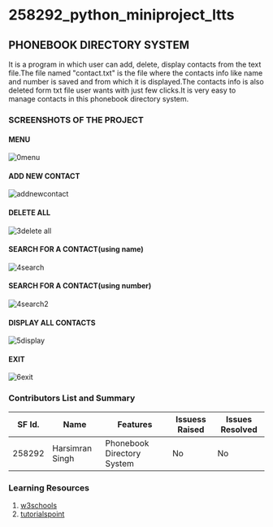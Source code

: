 
# 258292_python_miniproject_ltts

## PHONEBOOK DIRECTORY SYSTEM

It is a program in which user can add, delete, display contacts from the text file.The file named "contact.txt" is the file where the contacts info like name and number is saved and from which it is displayed.The contacts info is also deleted form txt file user wants with just few clicks.It is very easy to manage contacts in this phonebook directory system.

### SCREENSHOTS OF THE PROJECT
#### MENU
![0menu](https://user-images.githubusercontent.com/80378720/116445857-f6305480-a873-11eb-8068-65022025bf41.png)

#### ADD NEW CONTACT 
![addnewcontact](https://user-images.githubusercontent.com/80378720/116445932-0ba57e80-a874-11eb-8922-1f6d31477da3.png)

#### DELETE ALL 
![3delete all](https://user-images.githubusercontent.com/80378720/116598618-af5e5f80-a944-11eb-89b2-0a8974855e62.png)

#### SEARCH FOR A CONTACT(using name)
![4search](https://user-images.githubusercontent.com/80378720/116446124-44455800-a874-11eb-9573-07dd0d42571a.png)

#### SEARCH FOR A CONTACT(using number)
![4search2](https://user-images.githubusercontent.com/80378720/116446200-56bf9180-a874-11eb-8464-9226dd2bea2d.png)

#### DISPLAY ALL CONTACTS
![5display](https://user-images.githubusercontent.com/80378720/116446259-650dad80-a874-11eb-93f8-e1b6800283cb.png)

#### EXIT
![6exit](https://user-images.githubusercontent.com/80378720/116446292-6ccd5200-a874-11eb-8e81-de6975aeac5e.png)




### Contributors List and Summary

SF Id. |  Name   |    Features    | Issuess Raised |Issues Resolved|
-------|---------|----------------|----------------|---------------|
258292 | Harsimran Singh | Phonebook Directory System   | No     | No   |    



### Learning Resources
1. [w3schools](https://www.w3schools.com/python/)
2. [tutorialspoint](https://www.tutorialspoint.com/python/index.htm)

